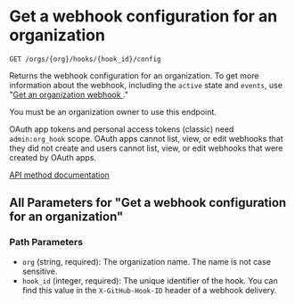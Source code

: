 # Get a webhook configuration for an organization

`GET /orgs/{org}/hooks/{hook_id}/config`

Returns the webhook configuration for an organization. To get more information about the webhook, including the `active` state and `events`, use "[Get an organization webhook ](/rest/orgs/webhooks#get-an-organization-webhook)."

You must be an organization owner to use this endpoint.

OAuth app tokens and personal access tokens (classic) need `admin:org_hook` scope. OAuth apps cannot list, view, or edit
webhooks that they did not create and users cannot list, view, or edit webhooks that were created by OAuth apps.

[API method documentation](https://docs.github.com/rest/orgs/webhooks#get-a-webhook-configuration-for-an-organization)

## All Parameters for "Get a webhook configuration for an organization"

### Path Parameters

- `org` (string, required): The organization name. The name is not case sensitive.
- `hook_id` (integer, required): The unique identifier of the hook. You can find this value in the `X-GitHub-Hook-ID` header of a webhook delivery.